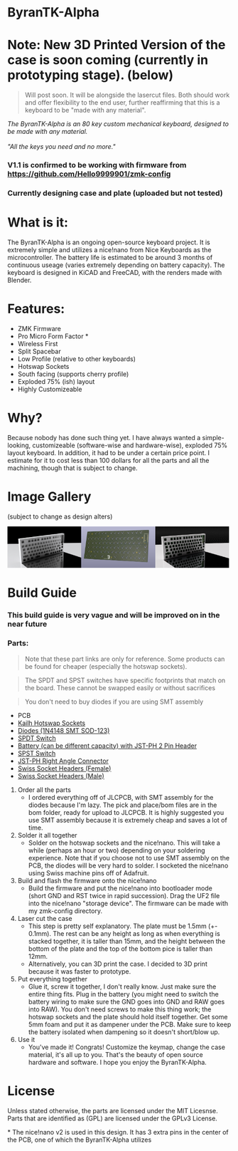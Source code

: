 # ByranTK-Alpha

# Note: New 3D Printed Version of the case is soon coming (currently in prototyping stage). (below)
> Will post soon. It will be alongside the lasercut files. Both should work and offer flexibility to the end user, further reaffirming that this is a keyboard to be "made with any material".

*The ByranTK-Alpha is an 80 key custom mechanical keyboard, designed to be made with any material.*
<br>
<br>
*"All the keys you need and no more."*

### V1.1 is confirmed to be working with firmware from https://github.com/Hello9999901/zmk-config
### Currently designing case and plate (uploaded but not tested)

# What is it:
The ByranTK-Alpha is an ongoing open-source keyboard project. It is extremely simple and utilizes a nice!nano from Nice Keyboards as the microcontroller. The battery life is estimated to be around 3 months of continuous useage (varies extremely depending on battery capacity). The keyboard is designed in KiCAD and FreeCAD, with the renders made with Blender.

# Features:
 - ZMK Firmware
 - Pro Micro Form Factor *
 - Wireless First
 - Split Spacebar
 - Low Profile (relative to other keyboards)
 - Hotswap Sockets
 - South facing (supports cherry profile)
 - Exploded 75% (ish) layout
 - Highly Customizeable

# Why?
Because nobody has done such thing yet. I have always wanted a simple-looking, customizeable (software-wise and hardware-wise), exploded 75% layout keyboard. In addition, it had to be under a certain price point. I estimate for it to cost less than 100 dollars for all the parts and all the machining, though that is subject to change.

# Image Gallery
(subject to change as design alters)
<div style="display: flex;">
<img src="images/case.jpeg" style="width: 33%; height: auto">
<img src="images/pcb.jpeg" style="width: 33%; height: auto">
<img src="images/caseWpcb.jpeg" style="width: 33%; height: auto">
</div>

# Build Guide
### This build guide is very vague and will be improved on in the near future
### Parts:
> Note that these part links are only for reference. Some products can be found for cheaper (especially the hotswap sockets).

> The SPDT and SPST switches have specific footprints that match on the board. These cannot be swapped easily or without sacrifices

> You don't need to buy diodes if you are using SMT assembly
  - PCB
  - [Kailh Hotswap Sockets](https://shop.keyboard.io/products/kailh-hotswap-sockets-for-mx-style-keyswitches-x-25)
  - [Diodes (1N4148 SMT SOD-123)](https://www.adafruit.com/product/5099)
  - [SPDT Switch](https://www.adafruit.com/product/805)
  - [Battery (can be different capacity) with JST-PH 2 Pin Header](https://www.adafruit.com/product/1578)
  - [SPST Switch](https://www.adafruit.com/product/1489)
  - [JST-PH Right Angle Connector](https://www.adafruit.com/product/1769)
  - [Swiss Socket Headers (Female)](https://www.adafruit.com/product/3646)
  - [Swiss Socket Headers (Male)](https://www.adafruit.com/product/3647)

1. Order all the parts
   - I ordered everything off of JLCPCB, with SMT assembly for the diodes because I'm lazy. The pick and place/bom files are in the bom folder, ready for upload to JLCPCB. It is highly suggested you use SMT assembly because it is extremely cheap and saves a lot of time.
2. Solder it all together
   - Solder on the hotswap sockets and the nice!nano. This will take a while (perhaps an hour or two) depending on your soldering experience. Note that if you choose not to use SMT assembly on the PCB, the diodes will be very hard to solder. I socketed the nice!nano using Swiss machine pins off of Adafruit.
3. Build and flash the firmware onto the nice!nano
   - Build the firmware and put the nice!nano into bootloader mode (short GND and RST twice in rapid succession). Drag the UF2 file into the nice!nano "storage device". The firmware can be made with my zmk-config directory.
4. Laser cut the case
   - This step is pretty self explanatory. The plate must be 1.5mm (+- 0.1mm). The rest can be any height as long as when everything is stacked together, it is taller than 15mm, and the height between the bottom of the plate and the top of the bottom pice is taller than 12mm.
   - Alternatively, you can 3D print the case. I decided to 3D print because it was faster to prototype.
5. Put everything together
   - Glue it, screw it together, I don't really know. Just make sure the entire thing fits. Plug in the battery (you might need to switch the battery wiring to make sure the GND goes into GND and RAW goes into RAW). You don't need screws to make this thing work; the hotswap sockets and the plate should hold itself together. Get some 5mm foam and put it as dampener under the PCB. Make sure to keep the battery isolated when dampening so it doesn't short/blow up.
6. Use it
   - You've made it! Congrats! Customize the keymap, change the case material, it's all up to you. That's the beauty of open source hardware and software. I hope you enjoy the ByranTK-Alpha.

# License
Unless stated otherwise, the parts are licensed under the MIT Licesnse. Parts that are identified as (GPL) are licensed under the GPLv3 License.

\* The nice!nano v2 is used in this design. It has 3 extra pins in the center of the PCB, one of which the ByranTK-Alpha utilizes
